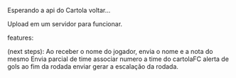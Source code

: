 Esperando a api do Cartola voltar...


Upload em um servidor para funcionar.

features:

(next steps):
  Ao receber o nome do jogador, envia o nome e a nota do mesmo
  Envia parcial de time
  associar numero a time do cartolaFC
  alerta de gols
  ao fim da rodada enviar gerar a escalação da rodada.
